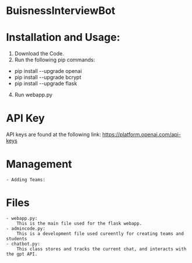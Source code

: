 # BuisnessInterviewBot

# Installation and Usage:
1. Download the Code.
2. Run the following pip commands:
  - pip install --upgrade openai
  - pip install --upgrade bcrypt
  - pip install --upgrade flask
4. Run webapp.py

# API Key
API keys are found at the following link:
https://platform.openai.com/api-keys

# Management
	- Adding Teams:
		

# Files
	- webapp.py:
		This is the main file used for the flask webapp.
	- admincode.py:
		This is a development file used cureently for creating teams and students
	- chatbot.py:
		This class stores and tracks the current chat, and interacts with the gpt API.
